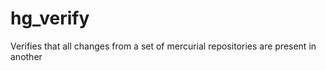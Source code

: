 hg_verify
=========

Verifies that all changes from a set of mercurial repositories are present in another